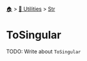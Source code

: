 <!--startTocHeader-->
[🏠](../../README.md) > [🔧 Utilities](../README.md) > [Str](README.md)
# ToSingular
<!--endTocHeader-->
TODO: Write about `ToSingular`
<!--startTocSubtopic-->

<!--endTocSubtopic-->